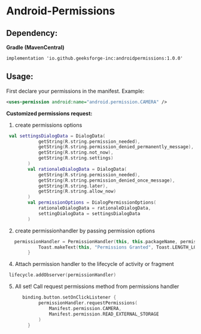 # Android-Permissions

Dependency:
-----------

**Gradle (MavenCentral)**
```
implementation 'io.github.geeksforge-inc:androidpermissions:1.0.0'
```

Usage:
------

First declare your permissions in the manifest.
Example:

```xml
<uses-permission android:name="android.permission.CAMERA" />
```

**Customized permissions request:**
   1. create permissions options
```kotlin
 val settingsDialogData = DialogData(
            getString(R.string.permission_needed),
            getString(R.string.permission_denied_permanently_message),
            getString(R.string.not_now),
            getString(R.string.settings)
        )
        val rationaleDialogData = DialogData(
            getString(R.string.permission_needed),
            getString(R.string.permission_denied_once_message),
            getString(R.string.later),
            getString(R.string.allow_now)
        )
        val permissionOptions = DialogPermissionOptions(
            rationaleDialogData = rationaleDialogData,
            settingDialogData = settingsDialogData
        )
```
2. create permissionhandler by passing permission options
```kotlin
   permissionHandler = PermissionHandler(this, this.packageName, permissionOptions) {
            Toast.makeText(this, "Permissions Granted", Toast.LENGTH_LONG).show()
        }
```
4. Attach permission handler to the lifecycle of activity or fragment
```kotlin
 lifecycle.addObserver(permissionHandler)
```
5. All set! Call request permissions method from permissions handler
```kotlin
      binding.button.setOnClickListener {
            permissionHandler.requestPermissions(
                Manifest.permission.CAMERA,
                Manifest.permission.READ_EXTERNAL_STORAGE
            )
        }
```
